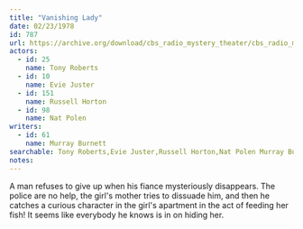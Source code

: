 ```yaml
---
title: "Vanishing Lady"
date: 02/23/1978
id: 787
url: https://archive.org/download/cbs_radio_mystery_theater/cbs_radio_mystery_theater-0751-0800.zip/cbs_radio_mystery_theater-0751-0800%2Fcbsrmt_0787_the_vanishing_lady.mp3
actors:  
  - id: 25
    name: Tony Roberts  
  - id: 10
    name: Evie Juster  
  - id: 151
    name: Russell Horton  
  - id: 98
    name: Nat Polen
writers:  
  - id: 61
    name: Murray Burnett
searchable: Tony Roberts,Evie Juster,Russell Horton,Nat Polen Murray Burnett
notes:  
---
```

A man refuses to give up when his fiance mysteriously disappears. The police are no help, the girl's mother tries to dissuade him, and then he catches a curious character in the girl's apartment in the act of feeding her fish! It seems like everybody he knows is in on hiding her.